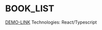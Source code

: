 # BOOK_LIST
[DEMO-LINK](https://aleksandra-mileant.github.io/Book_List/)
Technologies: React/Typescript
